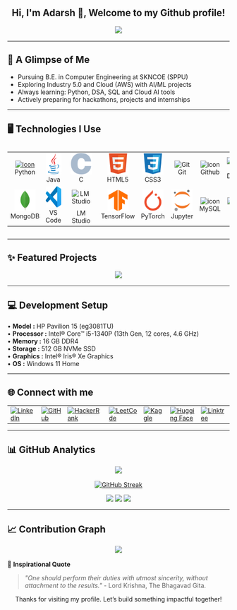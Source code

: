 <h2 align="center">Hi, I'm Adarsh 👋, Welcome to my Github profile!</h2>

<p align="center">
  <img src="https://readme-typing-svg.herokuapp.com?font=JetBrains+Mono&color=1E90FF&size=22&center=true&vCenter=true&width=600&lines=Compiling+dreams+into+reality...;Always+learning+new+things..." />
</p>
 
---

## 🌟 A Glimpse of Me
<ul> 
<li> Pursuing B.E. in Computer Engineering at SKNCOE (SPPU)</li>
<li> Exploring Industry 5.0 and Cloud (AWS) with AI/ML projects</li>   
<li> Always learning: Python, DSA, SQL and Cloud AI tools</li>  
<li> Actively preparing for hackathons, projects and internships</li> 
</ul>

---

## 🖥️ Technologies I Use

<div style="display: flex; align-items: flex-start; align: center">
<table align="center">
  <tr>
    <td align="center" width="96">
      <a href="#macropower-tech">
        <img src="https://techstack-generator.vercel.app/python-icon.svg" alt="icon" width="65" height="65" />
      </a>
      <br>Python
    </td>
    <td align="center" width="96">
      <img src="https://raw.githubusercontent.com/devicons/devicon/master/icons/java/java-original.svg" width="48" height="48" alt="Java" />
      <br>Java
    </td>
    <td align="center" width="96">
      <img src="https://raw.githubusercontent.com/devicons/devicon/master/icons/c/c-original.svg" width="48" height="48" alt="C" />
      <br>C
    </td>
    <td align="center" width="96">
      <img src="https://raw.githubusercontent.com/devicons/devicon/master/icons/html5/html5-original.svg" width="48" height="48" alt="HTML5" />
      <br>HTML5
    </td>
    <td align="center" width="96">
      <img src="https://raw.githubusercontent.com/devicons/devicon/master/icons/css3/css3-original.svg" width="48" height="48" alt="CSS3" />
      <br>CSS3
    </td>
    <td align="center" width="96"> 
        <img src="https://user-images.githubusercontent.com/25181517/192108372-f71d70ac-7ae6-4c0d-8395-51d8870c2ef0.png" width="48" height="48" alt="Git" />
      <br>Git
    </td>
   <td align="center" width="96">
        <img src="https://techstack-generator.vercel.app/github-icon.svg" alt="icon" width="65" height="65" />
      <br>Github
    </td>
    <td align="center" width="96">
      <img src="https://techstack-generator.vercel.app/docker-icon.svg" width="48" height="48" alt="Docker" />
      <br>Docker
    </td>
  </tr>
  <tr>
    <td align="center" width="96">
      <img src="https://raw.githubusercontent.com/devicons/devicon/master/icons/mongodb/mongodb-original.svg" width="48" height="48" alt="MongoDB" />
      <br>MongoDB
    </td>
    <td align="center" width="96">
      <img src="https://raw.githubusercontent.com/devicons/devicon/master/icons/vscode/vscode-original.svg" width="48" height="48" alt="VSCode" />
      <br>VS Code
    </td>
    <td align="center" width="96">
      <img src="https://lmstudio.ai/favicon.ico" width="48" height="48" alt="LM Studio" style="margin: 10px;" />
      <br>LM Studio
    </td>
    <td align="center" width="96">
      <img src="https://raw.githubusercontent.com/devicons/devicon/master/icons/tensorflow/tensorflow-original.svg" width="48" height="48" alt="TensorFlow" />
      <br>TensorFlow
    </td>
    <td align="center" width="96">
      <img src="https://raw.githubusercontent.com/devicons/devicon/master/icons/pytorch/pytorch-original.svg" width="48" height="48" alt="PyTorch" />
      <br>PyTorch
    </td>
    <td align="center" width="96">
      <img src="https://raw.githubusercontent.com/devicons/devicon/master/icons/jupyter/jupyter-original.svg" width="48" height="48" alt="Jupyter" />
      <br>Jupyter
    </td>
    <td align="center" width="96">
        <img src="https://techstack-generator.vercel.app/mysql-icon.svg" alt="icon" width="65" height="65" />
      <br>MySQL
    </td>
    <td align="center" width="96">
        <img src="https://techstack-generator.vercel.app/aws-icon.svg" alt="icon" width="65" height="65" />
      <br>AWS
    </td>
    
  </tr>
</table>
</div>

---

## ✨️ Featured Projects

<p align="center">
  <a href="https://github.com/AdarshZolekar/Smart-Food-Nutrition-Detector">
    <img src="https://github-readme-stats.vercel.app/api/pin/?username=AdarshZolekar&repo=Smart-Food-Nutrition-Detector&theme=transparent" />
  </a> 
</p>

---

## 💻 Development Setup

• **Model :** HP Pavilion 15 (eg3081TU)  
• **Processor :** Intel® Core™ i5-1340P (13th Gen, 12 cores, 4.6 GHz)  
• **Memory :** 16 GB DDR4  
• **Storage :** 512 GB NVMe SSD  
• **Graphics :** Intel® Iris® Xe Graphics  
• **OS :** Windows 11 Home

---

## 🌐 Connect with me
   
<table align="center">
  <tr>
    <td>
      <a href="https://www.linkedin.com/in/adarshzolekar" target="_blank" rel="noreferrer">
        <img src="https://raw.githubusercontent.com/rahuldkjain/github-profile-readme-generator/master/src/images/icons/Social/linked-in-alt.svg" 
             alt="LinkedIn" width="40" height="40"/>
      </a>
    </td>
    <td>
      <a href="https://github.com/AdarshZolekar" target="_blank" rel="noreferrer">
        <img src="https://cdn.jsdelivr.net/gh/devicons/devicon/icons/github/github-original.svg" 
             alt="GitHub" width="40" height="40"/>
      </a>
    </td>
    <td>
      <a href="https://www.hackerrank.com/profile/adarshzolekar" target="_blank" rel="noreferrer">
        <img src="https://raw.githubusercontent.com/rahuldkjain/github-profile-readme-generator/master/src/images/icons/Social/hackerrank.svg" 
             alt="HackerRank" width="40" height="40"/>
      </a>
    </td>
    <td>
      <a href="https://leetcode.com/u/adarshzolekar/" target="_blank" rel="noreferrer">
        <img src="https://cdn.worldvectorlogo.com/logos/leetcode-1.svg" 
             alt="LeetCode" width="40" height="40"/>
      </a>
    </td>
    <td>
      <a href="https://www.kaggle.com/adarshzolekar" target="_blank" rel="noreferrer">
        <img src="https://cdn.jsdelivr.net/npm/simple-icons@v9/icons/kaggle.svg" 
             alt="Kaggle" width="40" height="40"/>
      </a>
    </td>
    <td>
      <a href="https://huggingface.co/adarshzolekar" target="_blank" rel="noreferrer">
        <img src="https://huggingface.co/front/assets/huggingface_logo-noborder.svg" 
             alt="Hugging Face" width="40" height="40"/>
      </a>
    </td>
    <td>
      <a href="https://linktr.ee/AdarshZolekar" target="_blank" rel="noreferrer">
        <img src="https://cdn.worldvectorlogo.com/logos/linktree-2.svg" 
             alt="Linktree" width="40" height="40"/>
      </a>
    </td>
    <td>
      <a href="mailto:adarshzolekar90@gmail.com" target="_blank" rel="noreferrer">
        <img src="https://cdn.worldvectorlogo.com/logos/gmail-icon.svg" 
             alt="Gmail" width="40" height="40"/>
      </a>
    </td>
  </tr>
</table>

---

## 📊 GitHub Analytics  

<p align="center">
  <img src="https://github-readme-stats.vercel.app/api?username=AdarshZolekar&show_icons=true&rank_icon=github&theme=transparent" />
  
</p>

<p align="center">
  <a href="https://git.io/streak-stats">
    <img src="https://streak-stats.demolab.com?user=AdarshZolekar"alt="GitHub Streak"&theme=transparent />
  </a>
</p>

<p align="center">
  <img src="https://img.shields.io/github/followers/AdarshZolekar?style=social" />
  <img src="https://img.shields.io/github/stars/AdarshZolekar?style=social" />
  <img src="https://komarev.com/ghpvc/?username=AdarshZolekar&color=brightgreen" />
</p>

---

## 📈 Contribution Graph  

<p align="center">
  <img src="https://github-readme-activity-graph.vercel.app/graph?username=AdarshZolekar&theme=transparent&hide_border=true" />
</p>

💬 **Inspirational Quote**
> *"One should perform their duties with utmost sincerity, without attachment to the results."* - Lord Krishna, The Bhagavad Gita.

<p align="center">
 Thanks for visiting my profile. Let’s build something impactful together!
</p>
